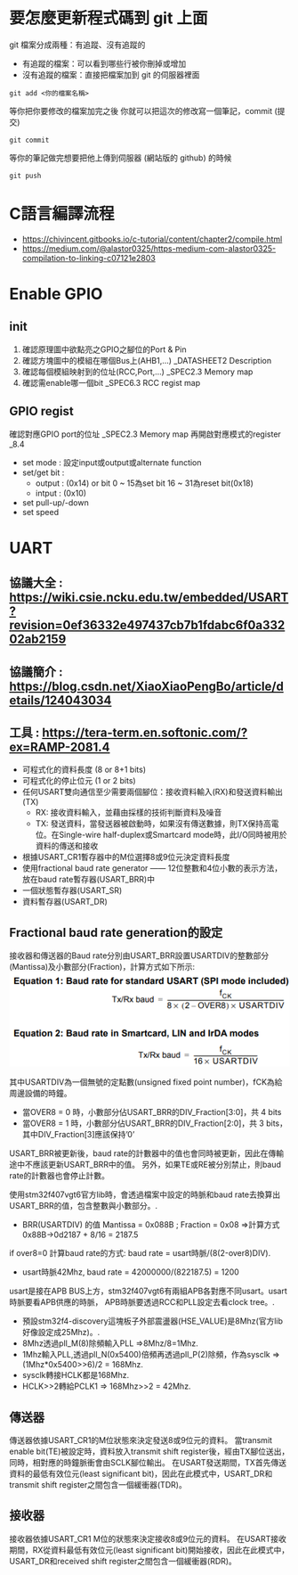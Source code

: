 # 要怎麼更新程式碼到 git 上面

git 檔案分成兩種：有追蹤、沒有追蹤的
- 有追蹤的檔案：可以看到哪些行被你刪掉或增加
- 沒有追蹤的檔案：直接把檔案加到 git 的伺服器裡面

```commandline=
git add <你的檔案名稱>
```

等你把你要修改的檔案加完之後
你就可以把這次的修改寫一個筆記，commit (提交)
```commandline=
git commit
```

等你的筆記做完想要把他上傳到伺服器 (網站版的 github) 的時候
```commandline=
git push
```

# C語言編譯流程
- https://chivincent.gitbooks.io/c-tutorial/content/chapter2/compile.html
- https://medium.com/@alastor0325/https-medium-com-alastor0325-compilation-to-linking-c07121e2803

# Enable GPIO
## init
1. 確認原理圖中欲點亮之GPIO之腳位的Port & Pin
2. 確認方塊圖中的模組在哪個Bus上(AHB1,...) _DATASHEET2 Description
3. 確認每個模組映射到的位址(RCC,Port,...) _SPEC2.3 Memory map
4. 確認需enable哪一個bit _SPEC6.3 RCC regist map
## GPIO regist
確認對應GPIO port的位址 _SPEC2.3 Memory map
再開啟對應模式的register _8.4
- set mode : 設定input或output或alternate function
- set/get bit : 
	- output : (0x14) or bit 0 ~ 15為set bit 16 ~ 31為reset bit(0x18)
	- intput : (0x10)
- set pull-up/-down
- set speed 

# UART
## 協議大全 : https://wiki.csie.ncku.edu.tw/embedded/USART?revision=0ef36332e497437cb7b1fdabc6f0a33202ab2159
## 協議簡介 : https://blog.csdn.net/XiaoXiaoPengBo/article/details/124043034
## 工具 : https://tera-term.en.softonic.com/?ex=RAMP-2081.4

- 可程式化的資料長度 (8 or 8+1 bits)
- 可程式化的停止位元 (1 or 2 bits)
- 任何USART雙向通信至少需要兩個腳位：接收資料輸入(RX)和發送資料輸出(TX)
	- RX: 接收資料輸入，並藉由採樣的技術判斷資料及噪音
	- TX: 發送資料，當發送器被啟動時，如果沒有傳送數據，則TX保持高電位。在Single-wire half-duplex或Smartcard mode時，此I/O同時被用於資料的傳送和接收
- 根據USART_CR1暫存器中的M位選擇8或9位元決定資料長度
- 使用fractional baud rate generator —— 12位整數和4位小數的表示方法，放在baud rate暫存器(USART_BRR)中
- 一個狀態暫存器(USART_SR)
- 資料暫存器(USART_DR)

## Fractional baud rate generation的設定
接收器和傳送器的Baud rate分別由USART_BRR設置USARTDIV的整數部分(Mantissa)及小數部分(Fraction)，計算方式如下所示:
![alt text](image.png)

其中USARTDIV為一個無號的定點數(unsigned fixed point number)，fCK為給周邊設備的時鐘。

- 當OVER8 = 0 時，小數部分佔USART_BRR的DIV_Fraction[3:0]，共 4 bits
- 當OVER8 = 1 時，小數部分佔USART_BRR的DIV_Fraction[2:0]，共 3 bits，其中DIV_Fraction[3]應該保持’0’

USART_BRR被更新後，baud rate的計數器中的值也會同時被更新，因此在傳輸途中不應該更新USART_BRR中的值。 另外，如果TE或RE被分別禁止，則baud rate的計數器也會停止計數。

使用stm32f407vgt6官方lib時，會透過檔案中設定的時脈和baud rate去換算出USART_BRR的值，包含整數與小數部分。.
- BRR(USARTDIV) 的值 Mantissa = 0x088B ; Fraction = 0x08 =>計算方式 0x88B->0d2187 + 8/16 = 2187.5

if over8=0 計算baud rate的方式: baud rate = usart時脈/(8(2-over8)DIV).
- usart時脈42Mhz, baud rate = 42000000/(822187.5) = 1200

usart是接在APB BUS上方，stm32f407vgt6有兩組APB各對應不同usart。usart時脈要看APB供應的時脈， APB時脈要透過RCC和PLL設定去看clock tree。.
- 預設stm32f4-discovery這塊板子外部震盪器(HSE_VALUE)是8Mhz(官方lib好像設定成25Mhz)。.
- 8Mhz透過pll_M(8)除頻輸入PLL =>8Mhz/8=1Mhz.
- 1Mhz輸入PLL,透過pll_N(0x5400)倍頻再透過pll_P(2)除頻，作為sysclk => (1Mhz*0x5400>>6)/2 = 168Mhz.
- sysclk轉接HCLK都是168Mhz.
- HCLK>>2轉給PCLK1 => 168Mhz>>2 = 42Mhz.

## 傳送器
傳送器依據USART_CR1的M位狀態來決定發送8或9位元的資料。 當transmit enable bit(TE)被設定時，資料放入transmit shift register後，經由TX腳位送出， 同時，相對應的時鐘脈衝會由SCLK腳位輸出。
在USART發送期間，TX首先傳送資料的最低有效位元(least significant bit)，因此在此模式中，USART_DR和transmit shift register之間包含一個緩衝器(TDR)。
## 接收器
接收器依據USART_CR1 M位的狀態來決定接收8或9位元的資料。
在USART接收期間，RX從資料最低有效位元(least significant bit)開始接收，因此在此模式中，USART_DR和received shift register之間包含一個緩衝器(RDR)。

